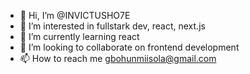 - 👋 Hi, I’m @INVICTUSHO7E
- 👀 I’m interested in fullstark dev, react, next.js
- 🌱 I’m currently learning react
- 💞️ I’m looking to collaborate on frontend development
- 📫 How to reach me gbohunmiisola@gmail.com

<!---
INVICTUSHO7E/INVICTUSHO7E is a ✨ special ✨ repository because its `README.md` (this file) appears on your GitHub profile.
You can click the Preview link to take a look at your changes.
--->
